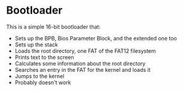 # Bootloader

This is a simple 16-bit bootloader that:

 - Sets up the BPB, Bios Parameter Block, and the extended one too
 - Sets up the stack
 - Loads the root directory, one FAT of the FAT12 filesystem
 - Prints text to the screen
 - Calculates some information about the root directory
 - Searches an entry in the FAT for the kernel and loads it
 - Jumps to the kernel
 - Probably doesn't work